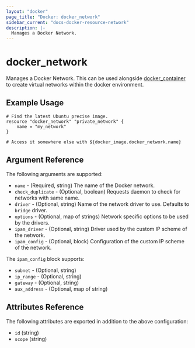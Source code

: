 ```yaml
---
layout: "docker"
page_title: "Docker: docker_network"
sidebar_current: "docs-docker-resource-network"
description: |-
  Manages a Docker Network.
---
```


# docker\_network

Manages a Docker Network. This can be used alongside
[docker\_container](/docs/providers/docker/r/container.html)
to create virtual networks within the docker environment.

## Example Usage

```
# Find the latest Ubuntu precise image.
resource "docker_network" "private_network" {
    name = "my_network"
}

# Access it somewhere else with ${docker_image.docker_network.name}
```

## Argument Reference

The following arguments are supported:

* `name` - (Required, string) The name of the Docker network.
* `check_duplicate` - (Optional, boolean) Requests daemon to check for networks with same name.
* `driver` - (Optional, string) Name of the network driver to use. Defaults to `bridge` driver.
* `options` - (Optional, map of strings) Network specific options to be used by the drivers.
* `ipam_driver` - (Optional, string) Driver used by the custom IP scheme of the network.
* `ipam_config` - (Optional, block) Configuration of the custom IP scheme of the network.

The `ipam_config` block supports:

* `subnet` - (Optional, string)
* `ip_range` - (Optional, string)
* `gateway` - (Optional, string)
* `aux_address` - (Optional, map of string)

## Attributes Reference

The following attributes are exported in addition to the above configuration:

* `id` (string)
* `scope` (string)
